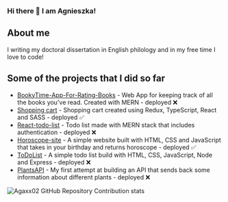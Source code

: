 ### Hi there 👋 I am Agnieszka!

<!--
**Agaxx02/Agaxx02** is a ✨ _special_ ✨ repository because its `README.md` (this file) appears on your GitHub profile.

Here are some ideas to get you started:

- 🔭 I’m currently working on ...
- 🌱 I’m currently learning ...
- 👯 I’m looking to collaborate on ...
- 🤔 I’m looking for help with ...
- 💬 Ask me about ...
- 📫 How to reach me: ...
- 😄 Pronouns: ...
- ⚡ Fun fact: ...
-->
## About me
I writing my doctoral dissertation in English philology and in my free time I love to code!

## Some of the projects that I did so far
- [BookyTime-App-For-Rating-Books](https://github.com/Agaxx02/BookyTime-App-For-Rating-Books) - Web App for keeping track of all the books you've read. Created with MERN - deployed ❌
- [Shopping cart](https://6354e05febafdd36d1992d1f--resplendent-semifreddo-3d5899.netlify.app) - Shopping cart created using Redux, TypeScript, React and SASS - deployed ✅
- [React-todo-list](https://github.com/Agaxx02/react-todo-list) - Todo list made with MERN stack that includes authentication - deployed ❌
- [Horoscope-site](https://capable-longma-f41976.netlify.app) - A simple website built with HTML, CSS and JavaScript that takes in your birthday and returns horoscope - deployed ✅
- [ToDoList](https://github.com/Agaxx02/ToDoList) - A simple todo list build with HTML, CSS, JavaScript, Node and Express - deployed ❌
- [PlantsAPI](https://github.com/Agaxx02/PlantsAPI) - My first attempt at building an API that sends back some information about different plants - deployed ❌

![Agaxx02 GitHub Repository Contribution stats](https://github-readme-stats.vercel.app/api?username=Agaxx02&combine_all_yearly_contributions=true&theme=gruvbox&show_icons=true)
